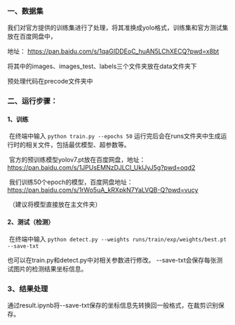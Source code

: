### 一、数据集

​	我们对官方提供的训练集进行了处理，将其准换成yolo格式，训练集和官方测试集放在百度网盘中，

地址： https://pan.baidu.com/s/1qaGIDDEoC_huAN5LChXECQ?pwd=x8bt

将其中的images、images_test、labels三个文件夹放在data文件夹下

预处理代码在precode文件夹中

### 二、运行步骤： 

#### 1、训练

​	在终端中输入 `python train.py --epochs 50` 运行完后会在runs文件夹中生成运行时的相关文件，包括最优模型、超参数等。 

​	官方的预训练模型yolov7.pt放在百度网盘，地址：https://pan.baidu.com/s/1JPUsEMNzDJLCI_UklJyJ5g?pwd=oqd2

​	我们训练50个epoch的模型，百度网盘地址：https://pan.baidu.com/s/1rWo5uA_kRXpkN7YaLVQB-Q?pwd=vucy

​	（建议将模型直接放在主文件夹）

#### 2、测试（检测）

​	在终端中输入 `python detect.py --weights runs/train/exp/weights/best.pt --save-txt` 

也可以在train.py和detect.py中对相关参数进行修改。 --save-txt会保存每张测试图片的检测结果坐标信息。

### 3、结果处理

​	通过result.ipynb将--save-txt保存的坐标信息先转换回一般格式，在裁剪识别保存。